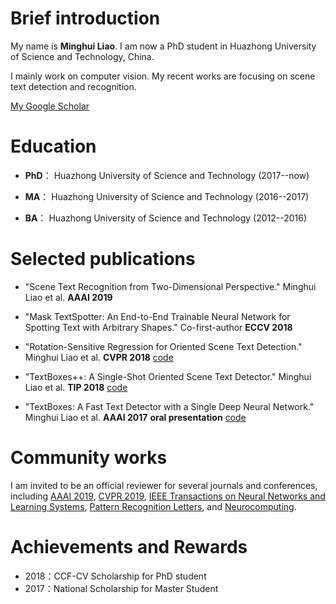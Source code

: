 # Brief introduction
My name is **Minghui Liao**. I am now a PhD student in Huazhong University of Science and Technology, China. 

I mainly work on computer vision. My recent works are focusing on scene text detection and recognition.

[My Google Scholar](https://scholar.google.com/citations?user=a4uTLbMAAAAJ&hl=en) 

# Education

- **PhD**： Huazhong University of Science and Technology (2017--now)    

- **MA**： Huazhong University of Science and Technology (2016--2017)    

- **BA**： Huazhong University of Science and Technology (2012--2016)

# Selected publications
- "Scene Text Recognition from Two-Dimensional Perspective." Minghui Liao et al. **AAAI 2019**

- "Mask TextSpotter: An End-to-End Trainable Neural Network for Spotting Text with Arbitrary Shapes." Co-first-author **ECCV 2018** 

- "Rotation-Sensitive Regression for Oriented Scene Text Detection." Minghui Liao et al. **CVPR 2018** [code](https://github.com/MhLiao/RRD)

- "TextBoxes++: A Single-Shot Oriented Scene Text Detector." Minghui Liao et al. **TIP 2018** [code](https://github.com/MhLiao/TextBoxes_plusplus)

- "TextBoxes: A Fast Text Detector with a Single Deep Neural Network." Minghui Liao et al. **AAAI 2017** **oral presentation** [code](https://github.com/MhLiao/TextBoxes)

# Community works

I am invited to be an official reviewer for several journals and conferences, including [AAAI 2019](https://aaai.org/Conferences/AAAI-19/), [CVPR 2019](http://cvpr2019.thecvf.com/), [IEEE Transactions on Neural Networks and Learning Systems](https://cis.ieee.org/ieee-transactions-on-neural-networks-and-learning-systems.html), [Pattern Recognition Letters](https://www.journals.elsevier.com/pattern-recognition-letters), and [Neurocomputing](https://www.journals.elsevier.com/neurocomputing).

# Achievements and Rewards
- 2018：CCF-CV Scholarship for PhD student 
- 2017：National Scholarship for Master Student
